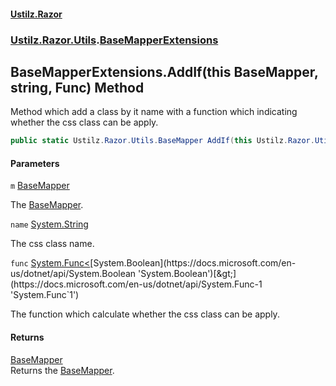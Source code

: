 #### [Ustilz.Razor](index.md 'index')
### [Ustilz.Razor.Utils](Ustilz.Razor.Utils.md 'Ustilz.Razor.Utils').[BaseMapperExtensions](Ustilz.Razor.Utils.BaseMapperExtensions.md 'Ustilz.Razor.Utils.BaseMapperExtensions')

## BaseMapperExtensions.AddIf(this BaseMapper, string, Func<bool>) Method

Method which add a class by it name with a function which indicating whether the css class can be apply.

```csharp
public static Ustilz.Razor.Utils.BaseMapper AddIf(this Ustilz.Razor.Utils.BaseMapper m, string name, System.Func<bool> func);
```
#### Parameters

<a name='Ustilz.Razor.Utils.BaseMapperExtensions.AddIf(thisUstilz.Razor.Utils.BaseMapper,string,System.Func_bool_).m'></a>

`m` [BaseMapper](Ustilz.Razor.Utils.BaseMapper.md 'Ustilz.Razor.Utils.BaseMapper')

The [BaseMapper](Ustilz.Razor.Utils.BaseMapper.md 'Ustilz.Razor.Utils.BaseMapper').

<a name='Ustilz.Razor.Utils.BaseMapperExtensions.AddIf(thisUstilz.Razor.Utils.BaseMapper,string,System.Func_bool_).name'></a>

`name` [System.String](https://docs.microsoft.com/en-us/dotnet/api/System.String 'System.String')

The css class name.

<a name='Ustilz.Razor.Utils.BaseMapperExtensions.AddIf(thisUstilz.Razor.Utils.BaseMapper,string,System.Func_bool_).func'></a>

`func` [System.Func&lt;](https://docs.microsoft.com/en-us/dotnet/api/System.Func-1 'System.Func`1')[System.Boolean](https://docs.microsoft.com/en-us/dotnet/api/System.Boolean 'System.Boolean')[&gt;](https://docs.microsoft.com/en-us/dotnet/api/System.Func-1 'System.Func`1')

The function which calculate whether the css class can be apply.

#### Returns
[BaseMapper](Ustilz.Razor.Utils.BaseMapper.md 'Ustilz.Razor.Utils.BaseMapper')  
Returns the [BaseMapper](Ustilz.Razor.Utils.BaseMapper.md 'Ustilz.Razor.Utils.BaseMapper').